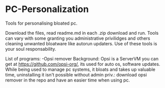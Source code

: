 # PC-Personalization
Tools for personalising bloated pc.

Download the files, read readme.md in each .zip download and run.
Tools can vary with some granting you administrative privilidges and others cleaning unwanted bloatware like autorun updaters.
Use of these tools is your soul responsability. 

List of programs:
-Opsi remover
Background: Opsi is a ServerVM you can get at https://github.com/opsi-org/, its used for auto os, software updates.
While being used to manage pc systems, it bloats and takes up valuable time, uninstalling it isn't possible without admin priv.: download opsi remover in the repo and have an easier time when using pc.
